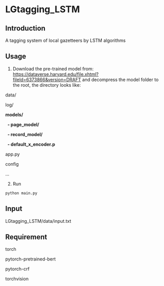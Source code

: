 # LGtagging_LSTM
## Introduction

A tagging system of local gazetteers by LSTM algorithms

## Usage

1. Download the pre-trained model from: https://dataverse.harvard.edu/file.xhtml?fileId=6373866&version=DRAFT and decompress the model folder to the root, the directory looks like:

data/

log/

**models/**

**&ensp;\- page_model/**
 
**&ensp;\- record_model/**
 
**&ensp;\- default_x_encoder.p**

app.py

config

...

2. Run

`python main.py`
    
## Input

LGtagging_LSTM/data/input.txt

## Requirement

torch

pytorch-pretrained-bert

pytorch-crf

torchvision
